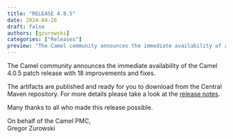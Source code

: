```yaml
---
title: "RELEASE 4.0.5"
date: 2024-04-26
draft: false
authors: [gzurowski]
categories: ["Releases"]
preview: "The Camel community announces the immediate availability of a the new Camel 4.0.5 patch release"
---
```


The Camel community announces the immediate availability of the Camel 4.0.5 patch release with 18 improvements and fixes.

The artifacts are published and ready for you to download from the Central Maven repository. For more details please take a look at the [release notes](/releases/release-4.0.5/).

Many thanks to all who made this release possible.

On behalf of the Camel PMC,  
Gregor Zurowski
